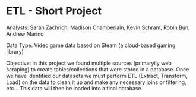 # ETL - Short Project

Analysts: Sarah Zachrich, Madison Chamberlain, Kevin Schram, Robin Bun, Andrew Marino

Data Type: Video game data based on Steam (a cloud-based gaming library)

Objective: In this project we found multiple sources (primaryily web scraping) to create tables/collections that were stored in a database. Once we have identified our datasets we must perform ETL (Extract, Transform, Load) on the data to clean it up and make any necessary joins or filtering, etc... This data will then be loaded into a final database. 



